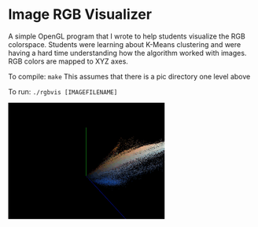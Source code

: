# Image RGB Visualizer

A simple OpenGL program that I wrote to help students visualize the RGB colorspace. Students were learning about K-Means clustering and were having a hard time understanding how the algorithm worked with images. RGB colors are mapped to XYZ axes.

To compile: `make`
This assumes that there is a pic directory one level above

To run: `./rgbvis [IMAGEFILENAME]`

![Sample Program View](rgbvis.gif)